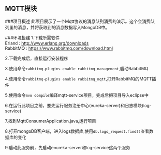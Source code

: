 MQTT模块
----
###项目概述
此项目展示了一个Mqtt协议的消息队列消费的演示。这个会消费队列里的消息，并将获取到的消息数据写入MongoDB中。

###环境搭建
1.下载所需软件<br>
  Erland : http://www.erlang.org/downloads <br>
  RabbitMQ : https://www.rabbitmq.com/download.html

2.下载完成后，直接运行安装程序

3.使用命令```rabbitmq-plugins enable rabbitmq_management```,启动RabbitMQ

4.使用命令```rabbitmq-plugins enable rabbitmq_mqtt```,打开RabbitMQ的MQTT插件

5.使用命令```mvn compile```编译mqtt-service项目，完成后把项目导入eclipse中

6.在运行此项目之前，要先运行服务注册中心(eureka-server)和日志模块(log-service)

7.找到MqttConsumerApplication.java,运行项目

8.打开mongoDB客户端，进入logs数据库,使用```db.logs_request.find()```查看数据库的变化

9.启动此服务前，先启动enureka-server和log-service这两个服务